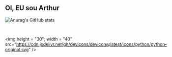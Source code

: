 ## OI, EU sou Arthur

![Anurag's GitHub stats](https://github-readme-stats.vercel.app/api?username=CarlosArthurM&show_icons=true)

<div style = " display: inline-block; align-items = "center";" > <br>
  
<img height = "30"; width = "40"   src="https://cdn.jsdelivr.net/gh/devicons/devicon@latest/icons/python/python-original.svg" />

</div>
